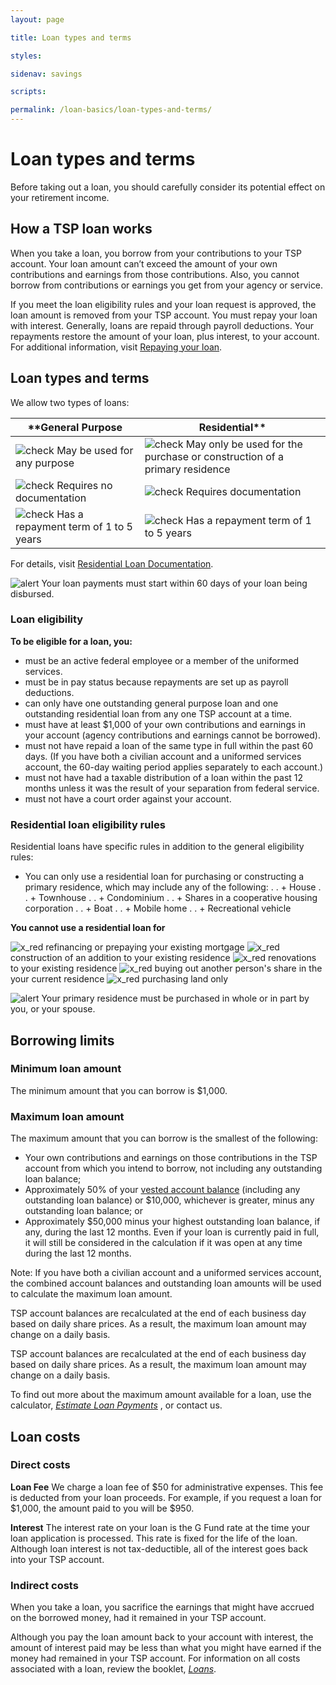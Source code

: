 ```yaml
---
layout: page

title: Loan types and terms

styles:

sidenav: savings

scripts:

permalink: /loan-basics/loan-types-and-terms/
---
```


# Loan types and terms

Before taking out a loan, you should carefully consider its potential effect on your retirement income.


## How a TSP loan works
When you take a loan, you borrow from your contributions to your TSP account. Your loan amount can’t exceed the amount of your own contributions and earnings from those contributions. Also, you cannot borrow from contributions or earnings you get from your agency or service.
 
If you meet the loan eligibility rules and your loan request is approved, the loan amount is removed from your TSP account. You must repay your loan with interest. Generally, loans are repaid through payroll deductions. Your repayments restore the amount of your loan, plus interest, to your account. For additional information, visit [Repaying your loan](repaying-your-loan.md).

## Loan types and terms
We allow two types of loans:

**General Purpose | Residential**    
----------------- | ----------------- 
![check](tsp-redesign/assets/img/check.svg "Check mark") May be used for any purpose | ![check](tsp-redesign/assets/img/check.svg "Check mark") May only be used for the purchase or construction of a primary residence
![check](tsp-redesign/assets/img/check.svg "Check mark") Requires no documentation | ![check](tsp-redesign/assets/img/check.svg "Check mark") Requires documentation
![check](tsp-redesign/assets/img/check.svg "Check mark") Has a repayment term of 1 to 5 years | ![check](tsp-redesign/assets/img/check.svg "Check mark") Has a repayment term of 1 to 5 years

For details, visit [Residential Loan Documentation](#).

![alert](tsp-redesign/assets/img/alert-circle.svg "alert circle") Your loan payments must start within 60 days of your loan being disbursed.

### Loan eligibility
 
**To be eligible for a loan, you:**
+ must be an active federal employee or a member of the uniformed services.
+ must be in pay status because repayments are set up as payroll deductions.
+ can only have one outstanding general purpose loan and one outstanding residential loan from any one TSP account at a time.
+ must have at least $1,000 of your own contributions and earnings in your account (agency contributions and earnings cannot be borrowed).
+ must not have repaid a loan of the same type in full within the past 60 days. (If you have both a civilian account and a uniformed services account, the 60-day waiting period applies separately to each account.)
+ must not have had a taxable distribution of a loan within the past 12 months unless it was the result of your separation from federal service.
+ must not have a court order against your account.

### Residential loan eligibility rules
Residential loans have specific rules in addition to the general eligibility rules:
+ You can only use a residential loan for purchasing or constructing a primary residence, which may include any of the following:
. . + House
. . + Townhouse
. . + Condominium
. . + Shares in a cooperative housing corporation
. . + Boat
. . + Mobile home
. . + Recreational vehicle
 
**You cannot use a residential loan for**

![x_red](tsp-redesign/assets/img/x_red.svg "red x") refinancing or prepaying your existing mortgage
![x_red](tsp-redesign/assets/img/x_red.svg "red x") construction of an addition to your existing residence
![x_red](tsp-redesign/assets/img/x_red.svg "red x") renovations to your existing residence
![x_red](tsp-redesign/assets/img/x_red.svg "red x") buying out another person's share in the your current residence 
![x_red](tsp-redesign/assets/img/x_red.svg "red x") purchasing land only
 
![alert](tsp-redesign/assets/img/alert-circle.svg "alert circle") Your primary residence must be purchased in whole or in part by you, or your spouse.

## Borrowing limits
### Minimum loan amount
The minimum amount that you can borrow is $1,000.  

### Maximum loan amount
The maximum amount that you can borrow is the smallest of the following:

+ Your own contributions and earnings on those contributions in the TSP account from which you intend to borrow, not including any outstanding loan balance;
+ Approximately 50% of your [vested account balance](#) (including any outstanding loan balance) or $10,000, whichever is greater, minus any outstanding loan balance; or
+ Approximately $50,000 minus your highest outstanding loan balance, if any, during the last 12 months. Even if your loan is currently paid in full, it will still be considered in the calculation if it was open at any time during the last 12 months.

Note: If you have both a civilian account and a uniformed services account, the combined account balances and outstanding loan amounts will be used to calculate the maximum loan amount. 

TSP account balances are recalculated at the end of each business day based on daily share prices. As a result, the maximum loan amount may change on a daily basis.

TSP account balances are recalculated at the end of each business day based on daily share prices. As a result, the maximum loan amount may change on a daily basis.

To find out more about the maximum amount available for a loan, use the calculator, [ _Estimate Loan Payments_](#) , or contact us.

## Loan costs

### Direct costs

**Loan Fee** We charge a loan fee of $50 for administrative expenses. This fee is deducted from your loan proceeds. For example, if you request a loan for $1,000, the amount paid to you will be $950.
 
**Interest** The interest rate on your loan is the G Fund rate at the time your loan application is processed. This rate is fixed for the life of the loan. Although loan interest is not tax-deductible, all of the interest goes back into your TSP account.

### Indirect costs

When you take a loan, you sacrifice the earnings that might have accrued on the borrowed money, had it remained in your TSP account.
 
Although you pay the loan amount back to your account with interest, the amount of interest paid may be less than what you might have earned if the money had remained in your TSP account.
For information on all costs associated with a loan, review the booklet, [_Loans_](#).

